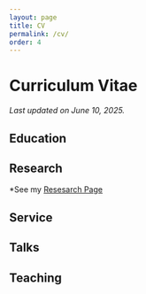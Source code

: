 ```yaml
---
layout: page
title: CV
permalink: /cv/
order: 4
---
```



# Curriculum Vitae 
*Last updated on June 10, 2025.*

## Education 

## Research 

*See my [Resesarch Page](../research/)

## Service 

## Talks 

## Teaching 